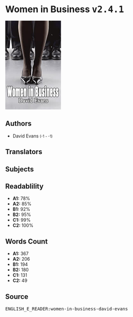 # Women in Business <kbd>v2.4.1</kbd>

![](./cover.medium.jpg "")

## Authors


 - David Evans <small>(-1 - -1)</small>

## Translators



## Subjects



## Readablility


 - **A1:** 78%
 - **A2:** 85%
 - **B1:** 92%
 - **B2:** 95%
 - **C1:** 99%
 - **C2:** 100%

## Words Count


 - **A1:** 367
 - **A2:** 206
 - **B1:** 194
 - **B2:** 180
 - **C1:** 131
 - **C2:** 49

## Source


<kbd>ENGLISH_E_READER:women-in-business-david-evans</kbd>
